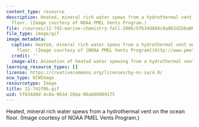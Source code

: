 ```yaml
---
content_type: resource
description: Heated, mineral rich water spews from a hydrothermal vent on the ocean
  floor. (Image courtesy of NOAA PMEL Vents Program.)
file: /courses/12-742-marine-chemistry-fall-2006/5f634d8d4c8a063d2bba06a806009175_12-742f06.gif
file_type: image/gif
image_metadata:
  caption: Heated, mineral rich water spews from a hydrothermal vent on the ocean
    floor. (Image courtesy of [NOAA PMEL Vents Program](http://www.pmel.noaa.gov/vents/).)
  credit: ''
  image-alt: Animation of heated water spewing from a hydrothermal vent.
learning_resource_types: []
license: https://creativecommons.org/licenses/by-nc-sa/4.0/
ocw_type: OCWImage
resourcetype: Image
title: 12-742f06.gif
uid: 5f634d8d-4c8a-063d-2bba-06a806009175
---
```

Heated, mineral rich water spews from a hydrothermal vent on the ocean floor. (Image courtesy of NOAA PMEL Vents Program.)